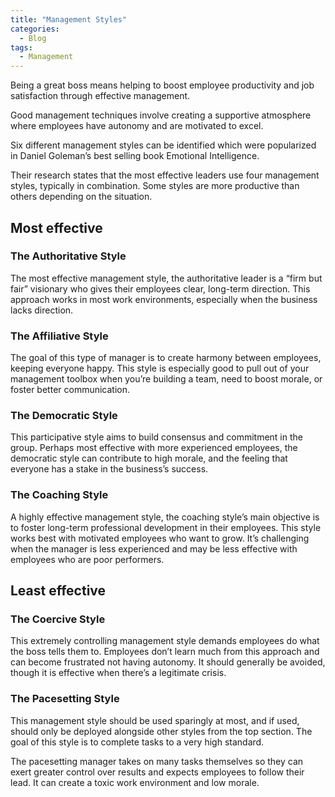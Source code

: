 ```yaml
---
title: "Management Styles"
categories:
  - Blog
tags:
  - Management
---
```

Being a great boss means helping to boost employee productivity and job satisfaction through effective management. 

Good management techniques involve creating a supportive atmosphere where employees have autonomy and are motivated to excel.

Six different management styles can be identified which were popularized in Daniel Goleman’s best selling book Emotional Intelligence.

Their research states that the most effective leaders use four management styles, typically in combination. Some styles are more productive than others depending on the situation.

<h2>Most effective</h2>

<h3>The Authoritative Style</h3>

The most effective management style, the authoritative leader is a “firm but fair” visionary who gives their employees clear, long-term direction. This approach works in most work environments, especially when the business lacks direction.

<h3>The Affiliative Style</h3>

The goal of this type of manager is to create harmony between employees, keeping everyone happy. This style is especially good to pull out of your management toolbox when you’re building a team, need to boost morale, or foster better communication.

<h3>The Democratic Style</h3>

This participative style aims to build consensus and commitment in the group. Perhaps most effective with more experienced employees, the democratic style can contribute to high morale, and the feeling that everyone has a stake in the business’s success.

<h3>The Coaching Style</h3>

A highly effective management style, the coaching style’s main objective is to foster long-term professional development in their employees. This style works best with motivated employees who want to grow. It’s challenging when the manager is less experienced and may be less effective with employees who are poor performers.

<h2>Least effective</h2>

<h3>The Coercive Style</h3>

This extremely controlling management style demands employees do what the boss tells them to. Employees don’t learn much from this approach and can become frustrated not having autonomy. It should generally be avoided, though it is effective when there’s a legitimate crisis.

<h3>The Pacesetting Style</h3>

This management style should be used sparingly at most, and if used, should only be deployed alongside other styles from the top section. The goal of this style is to complete tasks to a very high standard. 

The pacesetting manager takes on many tasks themselves so they can exert greater control over results and expects employees to follow their lead. It can create a toxic work environment and low morale.
